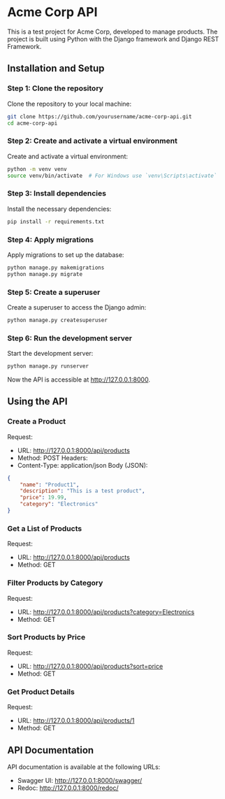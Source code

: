 # Acme Corp API

This is a test project for Acme Corp, developed to manage products. The project is built using Python with the Django framework and Django REST Framework.

## Installation and Setup

### Step 1: Clone the repository

Clone the repository to your local machine:
```bash
git clone https://github.com/yourusername/acme-corp-api.git
cd acme-corp-api
```

### Step 2: Create and activate a virtual environment
Create and activate a virtual environment:

```bash
python -m venv venv
source venv/bin/activate  # For Windows use `venv\Scripts\activate`
```

### Step 3: Install dependencies
Install the necessary dependencies:

```bash
pip install -r requirements.txt
```

### Step 4: Apply migrations
Apply migrations to set up the database:

```bash
python manage.py makemigrations
python manage.py migrate
```
### Step 5: Create a superuser
Create a superuser to access the Django admin:

```bash
python manage.py createsuperuser
```
### Step 6: Run the development server
Start the development server:

```bash
python manage.py runserver
```
Now the API is accessible at http://127.0.0.1:8000.

## Using the API
### Create a Product
Request:

- URL: http://127.0.0.1:8000/api/products
- Method: POST
Headers:
- Content-Type: application/json
Body (JSON):
```json
{
    "name": "Product1",
    "description": "This is a test product",
    "price": 19.99,
    "category": "Electronics"
}
```
### Get a List of Products
Request:

- URL: http://127.0.0.1:8000/api/products
- Method: GET
### Filter Products by Category
Request:

- URL: http://127.0.0.1:8000/api/products?category=Electronics
- Method: GET
### Sort Products by Price
Request:

- URL: http://127.0.0.1:8000/api/products?sort=price
- Method: GET
### Get Product Details
Request:

- URL: http://127.0.0.1:8000/api/products/1
- Method: GET

## API Documentation
API documentation is available at the following URLs:

- Swagger UI: http://127.0.0.1:8000/swagger/
- Redoc: http://127.0.0.1:8000/redoc/
